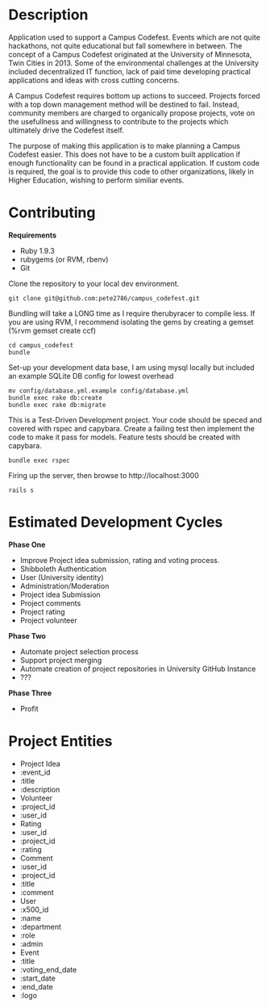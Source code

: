 Description
===============

Application used to support a Campus Codefest. Events which are not quite hackathons, not quite educational but fall 
somewhere in between. The concept of a Campus Codefest originated at the University of Minnesota, Twin Cities in 2013.
Some of the environmental challenges at the University included decentralized IT function, lack of paid time developing
practical applications and ideas with cross cutting concerns. 

A Campus Codefest requires bottom up actions to succeed. Projects forced with a top down management method will be
destined to fail. Instead, community members are charged to organically propose projects, vote on the usefullness and
willingness to contribute to the projects which ultimately drive the Codefest itself.

The purpose of making this application is to make planning a Campus Codefest easier. This does not have to be a custom
built application if enough functionality can be found in a practical application. If custom code is required, the goal
is to provide this code to other organizations, likely in Higher Education, wishing to perform similiar events.

Contributing
===============
**Requirements**
- Ruby 1.9.3
- rubygems (or RVM, rbenv)
- Git

Clone the repository to your local dev environment.
```
git clone git@github.com:pete2786/campus_codefest.git
```

Bundling will take a LONG time as I require therubyracer to compile less. If you are using RVM, I recommend isolating
the gems by creating a gemset (%rvm gemset create ccf)
```
cd campus_codefest
bundle
```

Set-up your development data base, I am using mysql locally but included an example SQLite DB config for lowest overhead
```
mv config/database.yml.example config/database.yml
bundle exec rake db:create
bundle exec rake db:migrate
```

This is a Test-Driven Development project. Your code should be speced and covered with rspec and capybara. Create a
failing test then implement the code to make it pass for models. Feature tests should be created with capybara.
```
bundle exec rspec
```

Firing up the server, then browse to http://localhost:3000
```
rails s
```

Estimated Development Cycles
===============
**Phase One**
- Improve Project idea submission, rating and voting process.
- Shibboleth Authentication
- User (University identity)
- Administration/Moderation
- Project idea Submission
- Project comments
- Project rating
- Project volunteer

**Phase Two**
- Automate project selection process
- Support project merging
- Automate creation of project repositories in University GitHub Instance
- ???

**Phase Three**
- Profit

Project Entities
===============
- Project Idea
 - :event_id
 - :title
 - :description
- Volunteer
 - :project_id
 - :user_id
- Rating
 - :user_id
 - :project_id
 - :rating
- Comment
 - :user_id
 - :project_id
 - :title
 - :comment
- User
 - :x500_id
 - :name
 - :department
 - :role
 - :admin
- Event
 - :title
 - :voting_end_date
 - :start_date
 - :end_date
 - :logo
